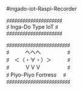 #ingado-iot-Raspi-Recorder

♯♯♯♯♯♯♯♯♯♯♯♯♯♯♯♯♯♯♯♯♯  
♯  Inga-Do Type IoT ♯  
♯♯♯♯♯♯♯♯♯♯♯♯♯♯♯♯♯♯♯♯♯  
  
♯♯♯♯♯♯♯♯♯♯♯♯♯♯♯♯♯♯♯♯♯♯♯♯  
♯　　　ヘヘヘ　　　　　♯  
♯　＜（・∀・）＞　　　♯  
♯　　　ＶＶＶ　　　　　♯  
♯ Piyo-Piyo Fortress 　♯  
♯♯♯♯♯♯♯♯♯♯♯♯♯♯♯♯♯♯♯♯♯♯♯♯  
